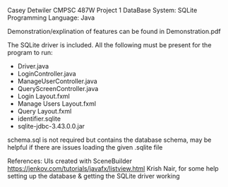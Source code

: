 Casey Detwiler
CMPSC 487W
Project 1
DataBase System: SQLite
Programming Language: Java

Demonstration/explination of features can be found in Demonstration.pdf

The SQLite driver is included. All the following must be present for the program to run:

- Driver.java
- LoginController.java
- ManageUserController.java
- QueryScreenController.java
- Login Layout.fxml
- Manage Users Layout.fxml
- Query Layout.fxml
- identifier.sqlite
- sqlite-jdbc-3.43.0.0.jar

schema.sql is not required but contains the database schema, may be helpful if there are issues
loading the given .sqlite file

References:
UIs created with SceneBuilder
https://jenkov.com/tutorials/javafx/listview.html
Krish Nair, for some help setting up the database & getting the SQLite driver working
